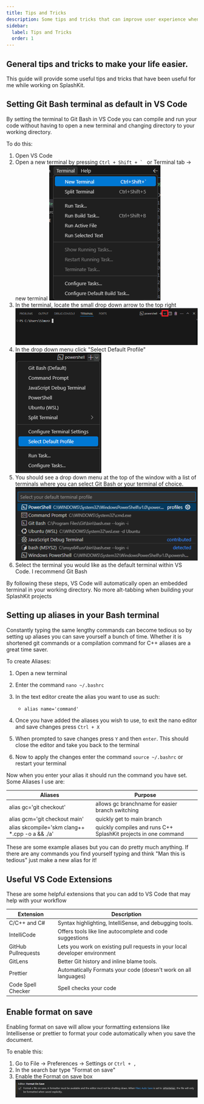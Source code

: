 ```yaml
---
title: Tips and Tricks
description: Some tips and tricks that can improve user experience when contributing to SplashKit
sidebar:
  label: Tips and Tricks
  order: 1
---
```


## General tips and tricks to make your life easier.

This guide will provide some useful tips and tricks that have been useful for me while working on
SplashKit.

## Setting Git Bash terminal as default in VS Code

By setting the terminal to Git Bash in VS Code you can compile and run your code without having to
open a new terminal and changing directory to your working directory.

To do this:

1.  Open VS Code
2.  Open a new terminal by pressing ``Ctrl + Shift + ` `` or Terminal tab -> new terminal
    ![newterminal](./images/newterminal.png)
3.  In the terminal, locate the small drop down arrow to the top right
    ![dropdown](./images/dropdown.png)
4.  In the drop down menu click "Select Default Profile"
    ![defaultprofile](images/defaultprofile.png)
5.  You should see a drop down menu at the top of the window with a list of terminals where you can
    select Git Bash or your terminal of choice. ![selectTerminal](images/selectterminal.png)
6.  Select the terminal you would like as the default terminal within VS Code. I recommend Git Bash

By following these steps, VS Code will automatically open an embedded terminal in your working
directory. No more alt-tabbing when building your SplashKit projects

## Setting up aliases in your Bash terminal

Constantly typing the same lengthy commands can become tedious so by setting up aliases you can save
yourself a bunch of time. Whether it is shortened git commands or a compilation command for C++
aliases are a great time saver.

To create Aliases:

1. Open a new terminal
2. Enter the command `nano ~/.bashrc`
3. In the text editor create the alias you want to use as such:

   - `alias name='command'`

4. Once you have added the aliases you wish to use, to exit the nano editor and save changes press
   `Ctrl + X`
5. When prompted to save changes press `Y` and then `enter`. This should close the editor and take
   you back to the terminal
6. Now to apply the changes enter the command `source ~/.bashrc` or restart your terminal

Now when you enter your alias it should run the command you have set. Some Aliases I use are:

| Aliases                                          | Purpose                                                         |
| ------------------------------------------------ | --------------------------------------------------------------- |
| alias gc='git checkout'                          | allows gc branchname for easier branch switching                |
| alias gcm='git checkout main'                    | quickly get to main branch                                      |
| alias skcompile='skm clang++ \*.cpp -o a && ./a' | quickly compiles and runs C++ SplashKit projects in one command |

These are some example aliases but you can do pretty much anything. If there are any commands you
find yourself typing and think "Man this is tedious" just make a new alias for it!

## Useful VS Code Extensions

These are some helpful extensions that you can add to VS Code that may help with your workflow

| Extension           | Description                                                                 |
| ------------------- | --------------------------------------------------------------------------- |
| C/C++ and C#        | Syntax highlighting, IntelliSense, and debugging tools.                     |
| IntelliCode         | Offers tools like line autocomplete and code suggestions                    |
| GitHub Pullrequests | Lets you work on existing pull requests in your local developer environment |
| GitLens             | Better Git history and inline blame tools.                                  |
| Prettier            | Automatically Formats your code (doesn't work on all languages)             |
| Code Spell Checker  | Spell checks your code                                                      |

## Enable format on save

Enabling format on save will allow your formatting extensions like Intellisense or prettier to
format your code automatically when you save the document.

To enable this:

1. Go to File -> Preferences -> Settings or `Ctrl + ,`
2. In the search bar type "Format on save"
3. Enable the Format on save box ![FormatOnSave](images/FormatOnSave.png)
